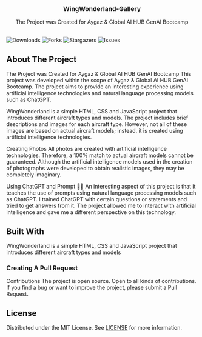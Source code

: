 <br/>
<p align="center">
  <h3 align="center">WingWonderland-Gallery</h3>



  <p align="center">
    The Project was Created for Aygaz & Global AI HUB GenAI Bootcamp
    <br/>
    <br/>
  </p>
</p>

![Downloads](https://img.shields.io/github/downloads/kadirbrkm/WingWonderland-Gallery/total) ![Forks](https://img.shields.io/github/forks/kadirbrkm/WingWonderland-Gallery?style=social) ![Stargazers](https://img.shields.io/github/stars/kadirbrkm/WingWonderland-Gallery?style=social) ![Issues](https://img.shields.io/github/issues/kadirbrkm/WingWonderland-Gallery) 

## About The Project



The Project was Created for Aygaz & Global AI HUB GenAI Bootcamp
This project was developed within the scope of Aygaz & Global AI HUB GenAI Bootcamp. The project aims to provide an interesting experience using artificial intelligence technologies and natural language processing models such as ChatGPT.

WingWonderland is a simple HTML, CSS and JavaScript project that introduces different aircraft types and models. The project includes brief descriptions and images for each aircraft type. However, not all of these images are based on actual aircraft models; instead, it is created using artificial intelligence technologies.

Creating Photos
All photos are created with artificial intelligence technologies. Therefore, a 100% match to actual aircraft models cannot be guaranteed. Although the artificial intelligence models used in the creation of photographs were developed to obtain realistic images, they may be completely imaginary.

Using ChatGPT and Prompt 🤖🤖
An interesting aspect of this project is that it teaches the use of prompts using natural language processing models such as ChatGPT. I trained ChatGPT with certain questions or statements and tried to get answers from it. The project allowed me to interact with artificial intelligence and gave me a different perspective on this technology.


## Built With

WingWonderland is a simple HTML, CSS and JavaScript project that introduces different aircraft types and models


### Creating A Pull Request

Contributions
The project is open source. Open to all kinds of contributions. If you find a bug or want to improve the project, please submit a Pull Request.

## License

Distributed under the MIT License. See [LICENSE](https://github.com/kadirbrkm/WingWonderland-Gallery/blob/main/LICENSE.md) for more information.




